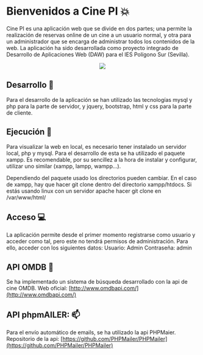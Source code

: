    # Bienvenidos a Cine PI :collision:

Cine PI es una aplicación web que se divide en dos partes; una permite la realización de reservas online de un cine a un usuario normal, y otra para un administrador que se encarga de administrar todos los contenidos de la web.
La aplicación ha sido desarrollada como proyecto integrado de Desarrollo de Aplicaciones Web (DAW) para el IES Polígono Sur (Sevilla). 
<p align="center"><img src="https://lh4.googleusercontent.com/bE-zmkMDs_GGk2RN8r5MDW4cJ2vJplj5lFl-l7eLuuCkhMEDX544dgN5AjW6AGFKRyfgMsuNx26o3ka_f9QNiwAb8NLuLxdplFEzrJrNCbdGW5xPsvVvRcW7fzgZOXcJiKpiQS5M" aling="center"></p>


## Desarrollo  :art:
Para el desarrollo de la aplicación se han utilizado las tecnologías mysql y php para la parte de servidor, y jquery, bootstrap, html y css para la parte de cliente.

## Ejecución :rocket:
Para visualizar la web en local, es necesario tener instalado un servidor local, php y mysql. Para el desarrollo de esta se ha utilizado el paquete xampp. Es recomendable, por su sencillez a la hora de instalar y configurar, utilizar uno similar (xampp, lampp, wampp...).

Dependiendo del paquete usado los directorios pueden cambiar. En el caso de xampp, hay que hacer git clone dentro del directorio xampp/htdocs.
Si estás usando linux con un servidor apache hacer git clone en /var/www/html/

## Acceso :computer:
La aplicación permite desde el primer momento registrarse como usuario y acceder como tal, pero este no tendrá permisos de administración. Para ello, acceder con los siguientes datos:
Usuario: Admin
Contraseña: admin

## API OMDB :movie_camera:

Se ha implementado un sistema de búsqueda desarrollado con la api de cine OMDB. 
Web oficial: [http://www.omdbapi.com/](http://www.omdbapi.com/)

## API phpmAILER: :mailbox:

Para el envío automático de emails, se ha utilizado la api PHPMaier.
Repositorio de la api: [https://github.com/PHPMailer/PHPMailer](https://github.com/PHPMailer/PHPMailer)


